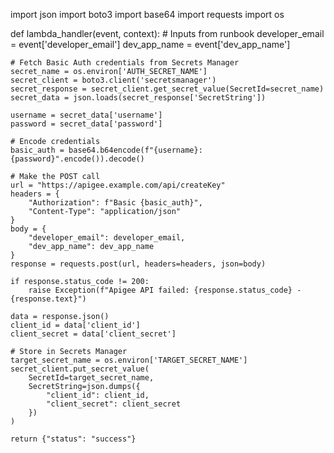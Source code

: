 import json
import boto3
import base64
import requests
import os

def lambda_handler(event, context):
    # Inputs from runbook
    developer_email = event['developer_email']
    dev_app_name = event['dev_app_name']
    
    # Fetch Basic Auth credentials from Secrets Manager
    secret_name = os.environ['AUTH_SECRET_NAME']
    secret_client = boto3.client('secretsmanager')
    secret_response = secret_client.get_secret_value(SecretId=secret_name)
    secret_data = json.loads(secret_response['SecretString'])
    
    username = secret_data['username']
    password = secret_data['password']
    
    # Encode credentials
    basic_auth = base64.b64encode(f"{username}:{password}".encode()).decode()
    
    # Make the POST call
    url = "https://apigee.example.com/api/createKey"
    headers = {
        "Authorization": f"Basic {basic_auth}",
        "Content-Type": "application/json"
    }
    body = {
        "developer_email": developer_email,
        "dev_app_name": dev_app_name
    }
    response = requests.post(url, headers=headers, json=body)
    
    if response.status_code != 200:
        raise Exception(f"Apigee API failed: {response.status_code} - {response.text}")
    
    data = response.json()
    client_id = data['client_id']
    client_secret = data['client_secret']
    
    # Store in Secrets Manager
    target_secret_name = os.environ['TARGET_SECRET_NAME']
    secret_client.put_secret_value(
        SecretId=target_secret_name,
        SecretString=json.dumps({
            "client_id": client_id,
            "client_secret": client_secret
        })
    )
    
    return {"status": "success"}
